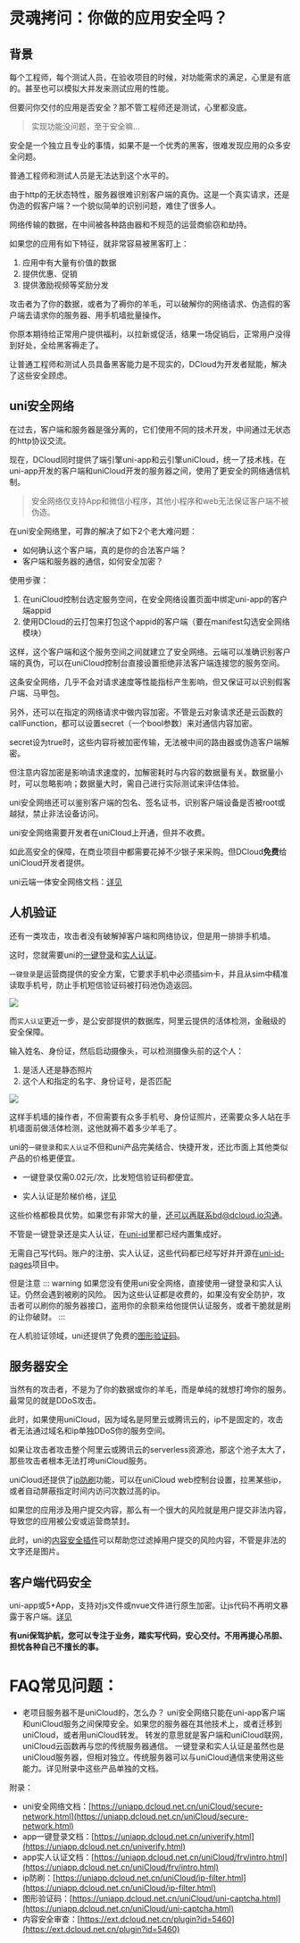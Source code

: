 # 灵魂拷问：你做的应用安全吗？

## 背景
每个工程师，每个测试人员，在验收项目的时候，对功能需求的满足，心里是有底的。甚至也可以模拟大并发来测试应用的性能。

但要问你交付的应用是否安全？那不管工程师还是测试，心里都没底。

> 实现功能没问题，至于安全嘛...

安全是一个独立且专业的事情，如果不是一个优秀的黑客，很难发现应用的众多安全问题。

普通工程师和测试人员是无法达到这个水平的。

由于http的无状态特性，服务器很难识别客户端的真伪。这是一个真实请求，还是伪造的假客户端？一个貌似简单的识别问题，难住了很多人。

网络传输的数据，在中间被各种路由器和不规范的运营商偷窃和劫持。

如果您的应用有如下特征，就非常容易被黑客盯上：
1. 应用中有大量有价值的数据
2. 提供优惠、促销
3. 提供激励视频等奖励分发

攻击者为了你的数据，或者为了褥你的羊毛，可以破解你的网络请求、伪造假的客户端去请求你的服务器、用手机墙批量操作。

你原本期待给正常用户提供福利，以拉新或促活，结果一场促销后，正常用户没得到好处，全给黑客褥走了。

让普通工程师和测试人员具备黑客能力是不现实的，DCloud为开发者赋能，解决了这些安全顾虑。

## uni安全网络

在过去，客户端和服务器是强分离的，它们使用不同的技术开发，中间通过无状态的http协议交流。

现在，DCloud同时提供了端引擎uni-app和云引擎uniCloud，统一了技术栈，在uni-app开发的客户端和uniCloud开发的服务器之间，使用了更安全的网络通信机制。

> 安全网络仅支持App和微信小程序，其他小程序和web无法保证客户端不被伪造。

在uni安全网络里，可靠的解决了如下2个老大难问题：

- 如何确认这个客户端，真的是你的合法客户端？
- 客户端和服务器的通信，如何安全加密？

使用步骤：
1. 在uniCloud控制台选定服务空间，在安全网络设置页面中绑定uni-app的客户端appid
2. 使用DCloud的云打包来打包这个appid的客户端（要在manifest勾选安全网络模块）

这样，这个客户端和这个服务空间之间就建立了安全网络。云端可以准确识别客户端的真伪，可以在uniCloud控制台直接设置拒绝非法客户端连接您的服务空间。

这条安全网络，几乎不会对请求速度等性能指标产生影响，但又保证可以识别假客户端、马甲包。

另外，还可以在指定的网络请求中做内容加密。不管是云对象请求还是云函数的callFunction，都可以设置secret（一个bool参数）来对通信内容加密。

secret设为true时，这些内容将被加密传输，无法被中间的路由器或伪造客户端解密。

但注意内容加密是影响请求速度的，加解密耗时与内容的数据量有关。数据量小时，可以忽略影响；数据量大时，需自己进行实际测试来评估体验。

uni安全网络还可以鉴别客户端的包名、签名证书，识别客户端设备是否被root或越狱，禁止非法设备访问。

uni安全网络需要开发者在uniCloud上开通，但并不收费。

如此高安全的保障，在商业项目中都需要花掉不少银子来采购。但DCloud**免费**给uniCloud开发者提供。

uni云端一体安全网络文档：[详见](/uniCloud/secure-network.md)

## 人机验证

还有一类攻击，攻击者没有破解掉客户端和网络协议，但是用一排排手机墙。

这时，您就需要uni的[一键登录](/univerify.md)和[实人认证](/uniCloud/frv/intro.md)。

`一键登录`是运营商提供的安全方案，它要求手机中必须插sim卡，并且从sim中精准读取手机号，防止手机短信验证码被打码池伪造返回。

![](https://img-cdn-aliyun.dcloud.net.cn/client/doc/univerify/demo.png)

而`实人认证`更近一步，是公安部提供的数据库，阿里云提供的活体检测，金融级的安全保障。

输入姓名、身份证，然后启动摄像头，可以检测摄像头前的这个人：
1. 是活人还是静态照片
2. 这个人和指定的名字、身份证号，是否匹配

![](https://web-assets.dcloud.net.cn/unidoc/zh/202302242037107.jpg)

这样手机墙的操作者，不但需要有众多手机号、身份证照片，还需要众多人站在手机墙面前做活体检测，这他就褥不着多少羊毛了。

uni的`一键登录`和`实人认证`不但和uni产品完美结合、快捷开发，还比市面上其他类似产品的价格更便宜。

- 一键登录仅需0.02元/次，比发短信验证码都便宜。

- 实人认证是阶梯价格，[详见](/uniCloud/frv/price.md)

这些价格都极具优势。如果您有非常大的量，还可以再联系bd@dcloud.io沟通。

不管是一键登录还是实人认证，在[uni-id](/uniCloud/uni-id-summary.md)里都已经内置集成好。

无需自己写代码。账户的注册、实人认证，这些代码都已经写好并开源在[uni-id-pages](/uniCloud/uni-id-pages.md)项目中。

但是注意
::: warning
如果您没有使用uni安全网络，直接使用一键登录和实人认证。仍然会遇到被刷的风险。
因为这些认证都是收费的，如果没有安全防护，攻击者可以刷你的服务器接口，盗用你的余额来给他提供认证服务，或者干脆就是刷的让你破财。
:::

在人机验证领域，uni还提供了免费的[图形验证码](/uniCloud/uni-captcha.md)。

## 服务器安全

当然有的攻击者，不是为了你的数据或你的羊毛，而是单纯的就想打垮你的服务。最常见的就是DDoS攻击。

此时，如果使用uniCloud，因为域名是阿里云或腾讯云的，ip不是固定的，攻击者无法通过域名和ip单独DDoS你的服务空间。

如果让攻击者攻击整个阿里云或腾讯云的serverless资源池，那这个池子太大了，那些攻击者根本无法打垮uniCloud服务。

uniCloud还提供了[ip防刷](/uniCloud/ip-filter.md)功能，可以在uniCloud web控制台设置，拉黑某些ip，或者自动屏蔽指定时间内访问次数过高的ip。

如果您的应用涉及用户提交内容，那么有一个很大的风险就是用户提交非法内容，导致您的应用被公安或运营商禁封。

此时，uni的[内容安全插件](https://ext.dcloud.net.cn/plugin?id=5460)可以帮助您过滤掉用户提交的风险内容，不管是非法的文字还是图片。

## 客户端代码安全

uni-app或5+App，支持对js文件或nvue文件进行原生加密。让js代码不再明文暴露于客户端。[详见](/tutorial/app-sec-confusion.md)

**有uni保驾护航，您可以专注于业务，踏实写代码，安心交付。不用再提心吊胆、担忧各种自己不擅长的事。**

# FAQ常见问题：
- 老项目服务器不是uniCloud的，怎么办？
  uni安全网络只能在uni-app客户端和uniCloud服务之间保障安全。如果您的服务器在其他技术上，或者迁移到uniCloud，或者用uniCloud转发。
  转发的意思就是客户端和uniCloud联网，uniCloud云函数再与您的传统服务器通信。
  一键登录和实人认证是虽然也是uniCloud服务器，但相对独立。传统服务器可以与uniCloud通信来使用这些能力。详见附录中这些产品单独的文档。

附录：
- uni安全网络文档：[https://uniapp.dcloud.net.cn/uniCloud/secure-network.html](https://uniapp.dcloud.net.cn/uniCloud/secure-network.html)
- app一键登录文档：[https://uniapp.dcloud.net.cn/univerify.html](https://uniapp.dcloud.net.cn/univerify.html)
- app实人认证文档：[https://uniapp.dcloud.net.cn/uniCloud/frv/intro.html](https://uniapp.dcloud.net.cn/uniCloud/frv/intro.html)
- ip防刷：[https://uniapp.dcloud.net.cn/uniCloud/ip-filter.html](https://uniapp.dcloud.net.cn/uniCloud/ip-filter.html)
- 图形验证码：[https://uniapp.dcloud.net.cn/uniCloud/uni-captcha.html](https://uniapp.dcloud.net.cn/uniCloud/uni-captcha.html)
- 内容安全审查：[https://ext.dcloud.net.cn/plugin?id=5460](https://ext.dcloud.net.cn/plugin?id=5460)
